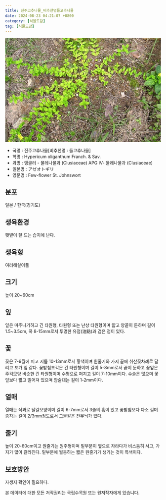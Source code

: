 ```yaml
---
title: 진주고추나물_비추천명들고추나물
date: 2024-08-23 04:21:07 +0800
category: [식물도감]
tag: [식물도감]
---
```




![진주고추나물[비추천명 : 들고추나물]](/assets/img/fileUpload/plants/basic/Guttiferae/Hypericum/7173/1_th2.jpg)
- 국명 : 진주고추나물[비추천명 : 들고추나물]
- 학명 : Hypericum oliganthum Franch. & Sav.
- 과명 : 앵글러 - 물레나물과 (Clusiaceae) APG Ⅳ- 물레나물과 (Clusiaceae)
- 일본명 : アゼオトギリ
- 영문명 : Few-flower St. Johnswort


## 분포
일본 / 한국(경기도) 
## 생육환경
햇볕이 잘 드는 습지에 난다.
## 생육형
여러해살이풀
## 크기
높이 20~60cm
## 잎
잎은 마주나기하고 긴 타원형, 타원형 또는 난상 타원형이며 얇고 양끝이 둔하며 길이 1.5~3.5cm, 폭 8-15mm로서 투명한 유점(油點)과 검은 점이 있다.
## 꽃
꽃은 7-9월에 피고 지름 10-13mm로서 황색이며 원줄기와 가지 끝에 취산꽃차례로 달리고 포가 잎 같다. 꽃받침조각은 긴 타원형이며 길이 5-8mm로서 끝이 둔하고 꽃잎은 주걱모양 비슷한 긴 타원형이며 수평으로 퍼지고 길이 7-10mm이다. 수술은 많으며 꽃잎보다 짧고 떨어져 있으며 암술대는 길이 1-2mm이다.
## 열매
열매는 삭과로 달걀모양이며 길이 6-7mm로서 3줄의 홈이 있고 꽃받침보다 다소 길며 종자는 길이 2/3mm정도로서 그물같은 잔무늬가 있다.
## 줄기
높이 20-60cm이고 원줄기는 원주형이며 밑부분이 옆으로 자라다가 비스듬히 서고, 가지가 많이 갈라진다. 밑부분에 월동하는 짧은 원줄기가 생기는 것이 특색이다.
## 보호방안
자생지 확인이 필요하다.






본 데이터에 대한 모든 저작권리는 국립수목원 또는 원저작자에게 있습니다.
